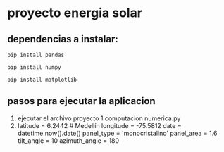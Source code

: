 # proyecto energia solar 
## dependencias a instalar:
```
pip install pandas 
````
```
pip install numpy
```
```
pip install matplotlib
```

## pasos para ejecutar la aplicacion 
1. ejecutar el archivo proyecto 1 computacion numerica.py
2.  latitude = 6.2442  # Medellín
        longitude = -75.5812
        date = datetime.now().date()
        panel_type = 'monocristalino'
        panel_area = 1.6
        tilt_angle = 10 
        azimuth_angle = 180
